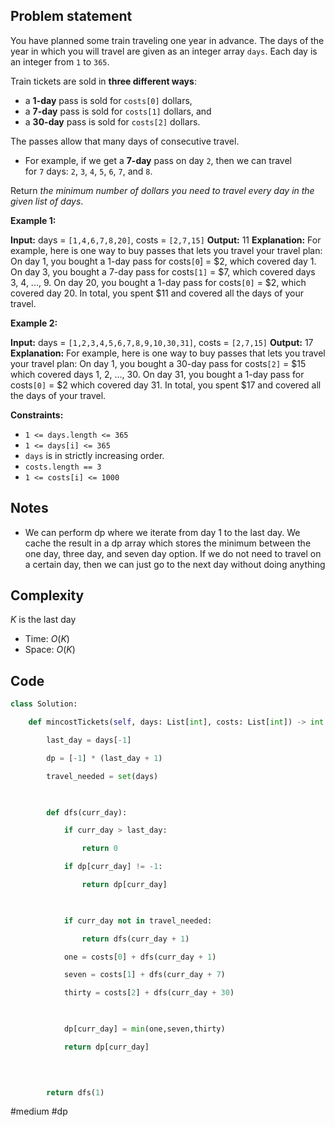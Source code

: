 ## Problem statement

You have planned some train traveling one year in advance. The days of the year in which you will travel are given as an integer array `days`. Each day is an integer from `1` to `365`.

Train tickets are sold in **three different ways**:

- a **1-day** pass is sold for `costs[0]` dollars,
- a **7-day** pass is sold for `costs[1]` dollars, and
- a **30-day** pass is sold for `costs[2]` dollars.

The passes allow that many days of consecutive travel.

- For example, if we get a **7-day** pass on day `2`, then we can travel for `7` days: `2`, `3`, `4`, `5`, `6`, `7`, and `8`.

Return _the minimum number of dollars you need to travel every day in the given list of days_.

**Example 1:**

**Input:** days = `[1,4,6,7,8,20]`, costs = `[2,7,15]`
**Output:** 11
**Explanation:** For example, here is one way to buy passes that lets you travel your travel plan:
On day 1, you bought a 1-day pass for costs`[0`] = $2, which covered day 1.
On day 3, you bought a 7-day pass for costs`[1]` = $7, which covered days 3, 4, ..., 9.
On day 20, you bought a 1-day pass for costs`[0]` = $2, which covered day 20.
In total, you spent $11 and covered all the days of your travel.

**Example 2:**

**Input:** days = `[1,2,3,4,5,6,7,8,9,10,30,31]`, costs = `[2,7,15]`
**Output:** 17
**Explanation:** For example, here is one way to buy passes that lets you travel your travel plan:
On day 1, you bought a 30-day pass for costs`[2]` = $15 which covered days 1, 2, ..., 30.
On day 31, you bought a 1-day pass for costs`[0]` = $2 which covered day 31.
In total, you spent $17 and covered all the days of your travel.

**Constraints:**

- `1 <= days.length <= 365`
- `1 <= days[i] <= 365`
- `days` is in strictly increasing order.
- `costs.length == 3`
- `1 <= costs[i] <= 1000`
## Notes

- We can perform dp where we iterate from day 1 to the last day. We cache the result in a dp array which stores the minimum between the one day, three day, and seven day option. If we do not need to travel on a certain day, then we can just go to the next day without doing anything
## Complexity

$K$ is the last day

- Time: $O(K)$
- Space: $O(K)$
## Code

```python
class Solution:

    def mincostTickets(self, days: List[int], costs: List[int]) -> int:

        last_day = days[-1]

        dp = [-1] * (last_day + 1)

        travel_needed = set(days)

  

        def dfs(curr_day):

            if curr_day > last_day:

                return 0

            if dp[curr_day] != -1:

                return dp[curr_day]

  

            if curr_day not in travel_needed:

                return dfs(curr_day + 1)

            one = costs[0] + dfs(curr_day + 1)

            seven = costs[1] + dfs(curr_day + 7)

            thirty = costs[2] + dfs(curr_day + 30)

  

            dp[curr_day] = min(one,seven,thirty)

            return dp[curr_day]

  
  

        return dfs(1)
```

#medium 
#dp 